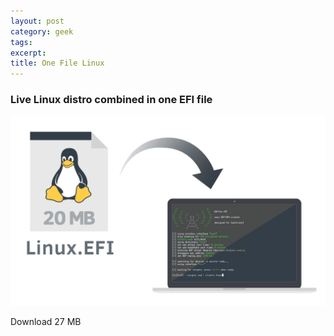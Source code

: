 ```yaml
---
layout: post
category: geek
tags:
excerpt:
title: One File Linux
---
```


### Live Linux distro combined in one EFI file

![One File Linux logo](/img/one-file-linux.png)

Download 27 MB